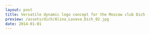 ```yaml
---
layout: post
title: Versatile dynamic logo concept for the Moscow club Dich
preview: /assets/dich/Alina_Loseva_Dich_02.jpg
date: 2014-01-01
---
```


